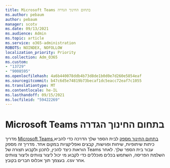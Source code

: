 ```yaml
---
title: Microsoft Teams בתחום החינוך הגדרה
ms.author: pebaum
author: pebaum
manager: scotv
ms.date: 09/13/2021
ms.audience: Admin
ms.topic: article
ms.service: o365-administration
ROBOTS: NOINDEX, NOFOLLOW
localization_priority: Priority
ms.collection: Adm_O365
ms.custom:
- "13729"
- "9008595"
ms.openlocfilehash: 4a6b440078ddb4b73d8de1b0d0e7d260e5854eaf
ms.sourcegitcommit: b47c6d5e74819b73becaf1dc5eacc72eaf7c1055
ms.translationtype: MT
ms.contentlocale: he-IL
ms.lasthandoff: 09/15/2021
ms.locfileid: "59422269"
---
```

# <a name="microsoft-teams-for-education-setup"></a>Microsoft Teams בתחום החינוך הגדרה

מדריך [Microsoft Teams בתחום החינוך מספק](https://admin.microsoft.com/AdminPortal/Home?#/modernonboarding/msteamsedu) לבית הספר שלך הדרכה כדי להביא כיתות שיתופיות, שיחות ופגישות, קבצים ואפליקציות במקום אחד. מדריך זה מספק הוראות כיצד להכין, לתכנן ולקבוע תצורה של Teams עבור בית הספר שלך. לאחר השלמת הפריסה, השתמש בכלים מוכללים כדי לקבוע מי יכול ליצור צוותים וליצור צוותים בעצמך תוך אכלוס חברים בקובץ .csv אחר. 


